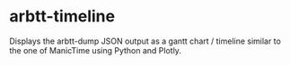 # arbtt-timeline
Displays the arbtt-dump JSON output as a gantt chart / timeline similar to the one of ManicTime using Python and Plotly.
